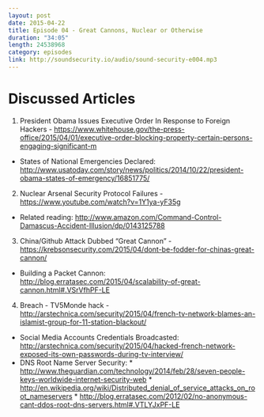 ```yaml
---
layout: post
date: 2015-04-22
title: Episode 04 - Great Cannons, Nuclear or Otherwise
duration: "34:05"
length: 24538968
category: episodes
link: http://soundsecurity.io/audio/sound-security-e004.mp3
---
```


# Discussed Articles
1. President Obama Issues Executive Order In Response to Foreign Hackers - https://www.whitehouse.gov/the-press-office/2015/04/01/executive-order-blocking-property-certain-persons-engaging-significant-m
* States of National Emergencies Declared: http://www.usatoday.com/story/news/politics/2014/10/22/president-obama-states-of-emergency/16851775/

2. Nuclear Arsenal Security Protocol Failures - https://www.youtube.com/watch?v=1Y1ya-yF35g
* Related reading: http://www.amazon.com/Command-Control-Damascus-Accident-Illusion/dp/0143125788

3. China/Github Attack Dubbed “Great Cannon” - https://krebsonsecurity.com/2015/04/dont-be-fodder-for-chinas-great-cannon/
* Building a Packet Cannon: http://blog.erratasec.com/2015/04/scalability-of-great-cannon.html#.VSrVfhPF-LE 

4. Breach - TV5Monde hack - http://arstechnica.com/security/2015/04/french-tv-network-blames-an-islamist-group-for-11-station-blackout/
* Social Media Accounts Credentials Broadcasted: http://arstechnica.com/security/2015/04/hacked-french-network-exposed-its-own-passwords-during-tv-interview/
* DNS Root Name Server Security:
        * http://www.theguardian.com/technology/2014/feb/28/seven-people-keys-worldwide-internet-security-web
        * http://en.wikipedia.org/wiki/Distributed_denial_of_service_attacks_on_root_nameservers
        * http://blog.erratasec.com/2012/02/no-anonymous-cant-ddos-root-dns-servers.html#.VTLYJxPF-LE
